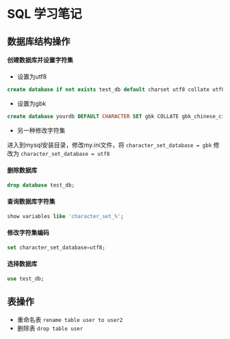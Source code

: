 # SQL 学习笔记

## 数据库结构操作

#### 创建数据库并设置字符集
- 设置为utf8

```sql
create database if not exists test_db default charset utf8 collate utf8_general_ci;
```

- 设置为gbk

```sql
create database yourdb DEFAULT CHARACTER SET gbk COLLATE gbk_chinese_ci;
```

- 另一种修改字符集

进入到mysql安装目录，修改my.ini文件，将 `character_set_database = gbk` 修改为 `character_set_database = utf8`

#### 删除数据库

```sql
drop database test_db;
```

#### 查询数据库字符集

```sql
show variables like 'character_set_%';
```

#### 修改字符集编码

```sql
set character_set_database=utf8;
```

#### 选择数据库

```sql
use test_db;
```


## 表操作

- 重命名表 `rename table user to user2`
- 删除表 `drop table user`


